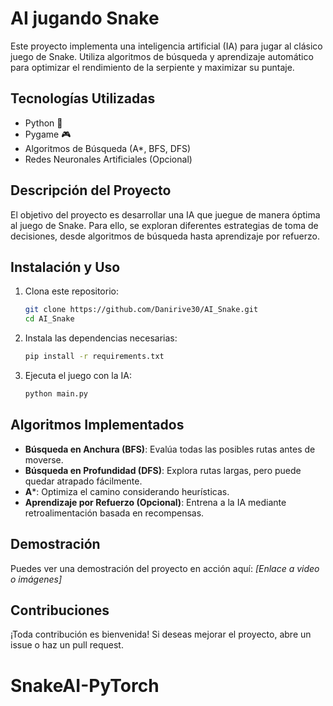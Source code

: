 # AI jugando Snake

Este proyecto implementa una inteligencia artificial (IA) para jugar al clásico juego de Snake. Utiliza algoritmos de búsqueda y aprendizaje automático para optimizar el rendimiento de la serpiente y maximizar su puntaje.

## Tecnologías Utilizadas
- Python 🐍
- Pygame 🎮
- Algoritmos de Búsqueda (A*, BFS, DFS)
- Redes Neuronales Artificiales (Opcional)

## Descripción del Proyecto
El objetivo del proyecto es desarrollar una IA que juegue de manera óptima al juego de Snake. Para ello, se exploran diferentes estrategias de toma de decisiones, desde algoritmos de búsqueda hasta aprendizaje por refuerzo.

## Instalación y Uso
1. Clona este repositorio:
   ```bash
   git clone https://github.com/Danirive30/AI_Snake.git
   cd AI_Snake
   ```
2. Instala las dependencias necesarias:
   ```bash
   pip install -r requirements.txt
   ```
3. Ejecuta el juego con la IA:
   ```bash
   python main.py
   ```

## Algoritmos Implementados
- **Búsqueda en Anchura (BFS)**: Evalúa todas las posibles rutas antes de moverse.
- **Búsqueda en Profundidad (DFS)**: Explora rutas largas, pero puede quedar atrapado fácilmente.
- **A***: Optimiza el camino considerando heurísticas.
- **Aprendizaje por Refuerzo (Opcional)**: Entrena a la IA mediante retroalimentación basada en recompensas.

## Demostración
Puedes ver una demostración del proyecto en acción aquí: *[Enlace a video o imágenes]*

## Contribuciones
¡Toda contribución es bienvenida! Si deseas mejorar el proyecto, abre un issue o haz un pull request.

# SnakeAI-PyTorch

